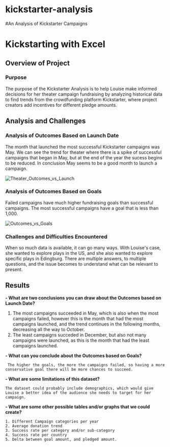 # kickstarter-analysis

#An Analysis of Kickstarter Campaigns

# Kickstarting with Excel

## Overview of Project

### Purpose

The purpose of the Kickstarter Analysis is to help Louise make informed decisions for her theater campaign fundraising by analyzing historical data to find trends from the crowdfunding platform Kickstarter, where project creators add incentives for different pledge amounts. 

## Analysis and Challenges

### Analysis of Outcomes Based on Launch Date

The month that launched the most successful Kickstarter campaigns was May. 
We can see the  trend for theater where there is a spike of successful campaigns that began in May, but at the end of the year the sucess begins to be reduced.
In conclusion May seems to be a good month to launch a campaign.

![Theater_Outcomes_vs_Launch](https://user-images.githubusercontent.com/111101012/184460746-fb5ec81c-e6b3-4a65-bc74-17438b91fde6.png)

### Analysis of Outcomes Based on Goals

Failed campaigns have much higher fundraising goals than successful campaigns. 
The most successful campaigns have a goal that is less than 1,000.

![Outcomes_vs_Goals](https://user-images.githubusercontent.com/111101012/184455754-8b986413-6047-4122-91fd-ba24d53a7b4e.png)

### Challenges and Difficulties Encountered

When so much data is available, it can go many ways. With Louise's case, she wanted to explore plays in the US, and she also wanted to explore specific plays in Edingburg. There are multiple answers, to multiple questions, and the issue becomes to understand what can be relevant to present.

## Results

**- What are two conclusions you can draw about the Outcomes based on Launch Date?**
  1. The most campaigns succeeded in May, which is also when the most campaigns failed, however this is the month that had the most campaigns launched, and      the trend continues in the following months, decreasing all the way to October. 
  2. The least campaigns succeded in December, but also not many campaigns were launched, as this is the month that had the least campaigns launched. 
    
**- What can you conclude about the Outcomes based on Goals?**

     The higher the goals, the more the campaigns failed, so having a more conservative goal there will be more chances to succeed.
    
**- What are some limitations of this dataset?**

    The dataset could probably include demographics, which would give Louise a better idea of the audience she needs to target for her campaign.
    
**- What are some other possible tables and/or graphs that we could create?**

    1. Different Campaign categories per year
    2. Average donation trend
    3. Success rate per category and/or sub-category
    4. Success rate per country
    5. Delta between goal amount, and pledged amount.
    
    



